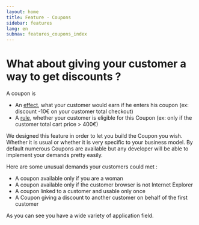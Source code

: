 ```yaml
---
layout: home
title: Feature - Coupons
sidebar: features
lang: en
subnav: features_coupons_index
---
```


# What about giving your customer a way to get discounts ?

A coupon is

* An [effect](/documentation/features/coupon/effects.html), what your customer would earn if he enters his coupon (ex: discount -10€ on your customer total checkout)
* A [rule](/documentation/features/coupon/rules.html), whether your customer is eligible for this Coupon (ex: only if the customer total cart price > 400€)

We designed this feature in order to let you build the Coupon you wish. Whether it is usual or whether it is very specific to your business model.
By default numerous Coupons are available but any developer will be able to implement your demands pretty easily.

Here are some unusual demands your customers could met :

* A coupon available only if you are a woman
* A coupon available only if the customer browser is not Internet Explorer
* A coupon linked to a customer and usable only once
* A Coupon giving a discount to another customer on behalf of the first customer

As you can see you have a wide variety of application field.

